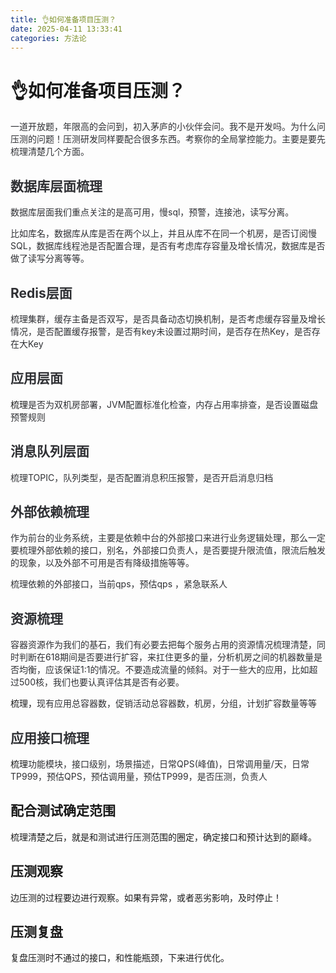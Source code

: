 ```yaml
---
title: 👌如何准备项目压测？
date: 2025-04-11 13:33:41
categories: 方法论
---
```



# 👌如何准备项目压测？


<font style="color:rgb(47, 48, 52);">一道开放题，年限高的会问到，初入茅庐的小伙伴会问。我不是开发吗。为什么问压测的问题！压测研发同样要配合很多东西。考察你的全局掌控能力。主要是要先梳理清楚几个方面。</font>

## <font style="color:rgb(47, 48, 52);">数据库层面梳理</font><font style="color:rgb(47, 48, 52);"></font>
<font style="color:rgb(47, 48, 52);">数据库层面我们重点关注的是高可用，慢sql，预警，连接池，读写分离。</font>

<font style="color:rgb(47, 48, 52);">比如库名，数据库从库是否在两个以上，并且从库不在同一个机房，是否订阅慢SQL，数据库线程池是否配置合理，是否有考虑库存容量及增长情况，数据库是否做了读写分离等等。</font>

## <font style="color:rgb(47, 48, 52);">Redis层面</font>
<font style="color:rgb(47, 48, 52);">梳理集群，缓存主备是否双写，是否具备动态切换机制，是否考虑缓存容量及增长情况，是否配置缓存报警，是否有key未设置过期时间，是否存在热Key，是否存在大Key</font>

## <font style="color:rgb(47, 48, 52);">应用层面</font>
梳理<font style="color:rgb(47, 48, 52);">是否为双机房部署，JVM配置标准化检查，内存占用率排查，是否设置磁盘预警规则</font>

## <font style="color:rgb(47, 48, 52);">消息队列层面</font>
<font style="color:rgb(47, 48, 52);">梳理TOPIC，队列类型，是否配置消息积压报警，是否开启消息归档</font>

## <font style="color:rgb(47, 48, 52);">外部依赖梳理</font>
<font style="color:rgb(47, 48, 52);">作为前台的业务系统，主要是依赖中台的外部接口来进行业务逻辑处理，那么一定要梳理外部依赖的接口，别名，外部接口负责人，是否要提升限流值，限流后触发的现象，以及外部不可用是否有降级措施等等。</font>

<font style="color:rgb(47, 48, 52);">梳理依赖的外部接口，当前qps，预估qps ，紧急联系人</font>

## <font style="color:rgb(47, 48, 52);">资源梳理</font><font style="color:rgb(47, 48, 52);"></font>
<font style="color:rgb(47, 48, 52);">容器资源作为我们的基石，我们有必要去把每个服务占用的资源情况梳理清楚，同时判断在618期间是否要进行扩容，来扛住更多的量，分析机房之间的机器数量是否均衡，应该保证1:1的情况。不要造成流量的倾斜。对于一些大的应用，比如超过500核，我们也要认真评估其是否有必要。</font>

梳理，<font style="color:rgb(47, 48, 52);">现有应用总容器数，促销活动总容器数，机房，分组，计划扩容数量等等</font>

## <font style="color:rgb(47, 48, 52);">应用接口梳理</font>
梳理<font style="color:rgb(47, 48, 52);">功能模块，接口级别，场景描述，日常QPS(峰值)，日常调用量/天，日常TP999，预估QPS，预估调用量，预估TP999，是否压测，负责人</font>

## 配合测试确定范围
梳理清楚之后，就是和测试进行压测范围的圈定，确定接口和预计达到的巅峰。

## 压测观察
边压测的过程要边进行观察。如果有异常，或者恶劣影响，及时停止！

## 压测复盘
复盘压测时不通过的接口，和性能瓶颈，下来进行优化。

